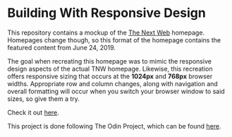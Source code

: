 # Building With Responsive Design

This repository contains a mockup of the [The Next Web](https://thenextweb.com/) homepage. Homepages change though, so this format of the homepage contains the featured content from June 24, 2019.

The goal when recreating this homepage was to mimic the responsive design aspects of the actual TNW homepage. Likewise, this recreation offers responsive sizing that occurs at the **1024px** and **768px** browser widths. Appropriate row and column changes, along with navigation and overall formatting will occur when you switch your browser window to said sizes, so give them a try.

Check it out [here](https://rgee258.github.io/building-with-responsive-design/).

This project is done following The Odin Project, which can
be found [here](https://www.theodinproject.com/courses/html5-and-css3/lessons/building-with-responsive-design).
